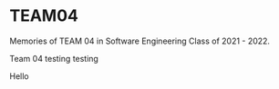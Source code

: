 # TEAM04
Memories of TEAM 04 in Software Engineering Class of 2021 - 2022.

Team 04
testing
testing

Hello

